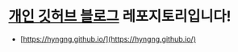 # **[개인 깃허브 블로그](https://hyngng.github.io/) 레포지토리입니다!**

- [https://hyngng.github.io/](https://hyngng.github.io/)